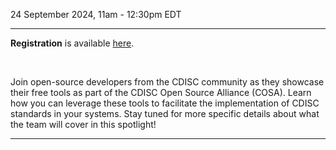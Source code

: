 24 September 2024, 11am - 12:30pm EDT

---

**Registration** is available [here](https://www.cdisc.org/events/webinar/cdisc-open-source-alliance-quarterly-spotlight-q3).

<br/>

Join open-source developers from the CDISC community as they showcase their free tools as part of the CDISC Open Source Alliance (COSA). Learn how you can leverage these tools to facilitate the implementation of CDISC standards in your systems. Stay tuned for more specific details about what the team will cover in this spotlight!

---